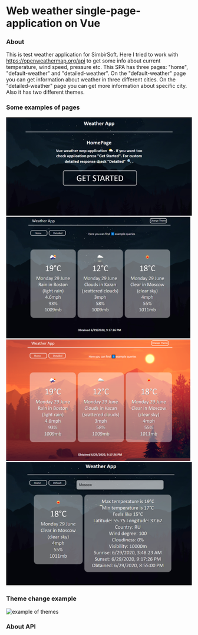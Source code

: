 # Web weather single-page-application on Vue

### About
This is test weather application for SimbirSoft. Here I tried to work with https://openweathermap.org/api to get some info about current temperature, wind speed, pressure etc. This SPA has three pages: "home", "default-weather" and "detailed-weather". On the "default-weather" page you can get information about weather in three different cities. On the "detailed-weather" page you can get more information about specific city. Also it has two different themes. 
### Some examples of pages

![home_page](https://github.com/chackydude/web-weather-app/raw/master/web-weather-app/public/media/home.png)
<img src="https://github.com/chackydude/web-weather-app/raw/master/web-weather-app/public/media/default-dark.png" width="500" height="330"/> <img src="https://github.com/chackydude/web-weather-app/raw/master/web-weather-app/public/media/default-light.png" width="500" height="330"/> 
![home_page](https://github.com/chackydude/web-weather-app/raw/master/web-weather-app/public/media/detailed-dark.png)
### Theme change example
![example of themes](https://github.com/chackydude/web-weather-app/raw/master/web-weather-app/public/media/themes.gif)
### About API 

